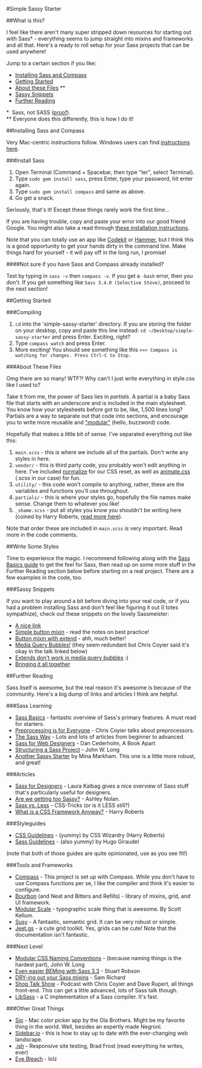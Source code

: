 #Simple Sassy Starter

##What is this?

I feel like there aren't many super stripped down resources for starting out with Sass* - everything seems to jump straight into mixins and frameworks and all that. Here's a ready to roll setup for your Sass projects that can be used anywhere!

Jump to a certain section if you like:

* [Installing Sass and Compass](#installing-sass-and-compass)
* [Getting Started](#getting-started)
* [About these Files](#about-these-files) **
* [Sassy Snippets](#sassy-snippets)
* [Further Reading](#further-reading)

<p>* &nbsp;Sass, not SASS (<a href="http://sassnotsass.com">proof</a>).<br>
** Everyone does this differently, this is how I do it!</p>

##Installing Sass and Compass

Very Mac-centric instructions follow. Windows users can find [instructions here](http://sass-lang.com/install).

###Install Sass

1. Open Terminal (Command + Spacebar, then type "ter", select Terminal).
2. Type `sudo gem install sass`, press Enter, type your password, hit enter again.
3. Type `sudo gem install compass` and same as above.
4. Go get a snack.

Seriously, that's it! Except these things rarely work the first time...

If you are having trouble, copy and paste your error into our good friend Google. You might also take a read through [these installation instructions](http://sass-lang.com/install).

Note that you can totally use an app like [Codekit](http://incident57.com/codekit/) or [Hammer](http://hammerformac.com/), but I think this is a good opportunity to get your hands dirty in the command line. Make things hard for yourself - it will pay off in the long run, I promise!

####Not sure if you have Sass and Compass already installed? 

Test by typing in ```sass -v``` then ```compass -v```. If you get a ```-bash``` error, then you don't. If you get something like ```Sass 3.4.0 (Selective Steve)```, proceed to the next section!

##Getting Started

###Compiling

1. `cd` into the 'simple-sassy-starter' directory. If you are storing the folder on your desktop, copy and paste this line instead: `cd ~/Desktop/simple-sassy-starter` and press Enter. Exciting, right?
2. Type `compass watch` and press Enter.
3. More exciting! You should see something like this `>>> Compass is watching for changes. Press Ctrl-C to Stop.`

###About These Files

Omg there are so many! WTF?! Why can't I just write everything in style.css like I used to?

Take it from me, the power of Sass lies in _partials_. A partial is a baby Sass file that starts with an underscore and is included in the main stylesheet. You know how your stylesheets before got to be, like, 1,500 lines long? Partials are a way to separate out that code into sections, and encourage you to write more reusable and ["modular"](http://en.wikipedia.org/wiki/Modular_design) (hello, buzzword) code.

Hopefully that makes a little bit of sense. I've separated everything out like this:

1. `main.scss` - this is where we include all of the partials. Don't write any styles in here.
2. `vendor/` - this is third party code, you probably won't edit anything in here. I've included [normalize](http://necolas.github.io/normalize.css/) for our CSS reset, as well as [animate.css](http://daneden.github.io/animate.css/) (.scss in our case) for fun.
3. `utility/` - this code won't compile to anything, rather, these are the variables and functions you'll use throughout.
4. `partials/` - this is where your styles go, hopefully the file names make sense. Change them to whatever you like!
5. `_shame.scss` - put all styles you know you shouldn't be writing here (coined by Harry Roberts, [read more here](http://csswizardry.com/2013/04/shame-css/)).

Note that order these are included in `main.scss` is very important. Read more in the code comments.

##Write Some Styles

Time to experience the magic. I recommend following along with the [Sass Basics guide](http://sass-lang.com/guide) to get the feel for Sass, then read up on some more stuff in the Further Reading section below before starting on a real project. There are a few examples in the code, too.

###Sassy Snippets

If you want to play around a bit before diving into your real code, or if you had a problem installing Sass and don't feel like figuring it out (I totes sympathize), check out these snippets on the lovely Sassmeister:

* [A nice link](http://sassmeister.com/gist/1f63b704f89523b8120c)
* [Simple button mixin](http://sassmeister.com/gist/ad8fa52ea853d84da153) - read the notes on best practice!
* [Button mixin with extend](http://sassmeister.com/gist/9eca4dbb5ac01a5d8f60) - ahh, much better!
* [Media Query Bubbles!](http://sassmeister.com/gist/17f99ab2d74c46ca3cb9) (they seem redundant but Chris Coyier said it's okay in the talk linked below)
* [Extends don't work in media query bubbles](http://sassmeister.com/gist/98f202071af56724dd5a) :(
* [Bringing it all together](http://sassmeister.com/gist/75ac05abccc78d47171c)


##Further Reading

Sass itself is awesome, but the real reason it's awesome is because of the community. Here's a big dump of links and articles I think are helpful.

###Sass Learning

* [Sass Basics](http://sass-lang.com/guide) - fantastic overview of Sass's primary features. A must read for starters.
* [Preprocessing is for Everyone](http://aneventapart.com/news/post/preprocessing-is-for-everybody-chris-coyier-an-event-apart-video-css-sass) - Chris Coyier talks about preprocessors.
* [The Sass Way](http://thesassway.com/) - Lots and lots of articles from beginner to advanced.
* [Sass for Web Designers](http://www.abookapart.com/products/sass-for-web-designers) - Dan Cederholm, A Book Apart
* [Structuring a Sass Project](http://thesassway.com/beginner/how-to-structure-a-sass-project) - John W. Long
* [Another Sassy Starter](https://github.com/minamarkham/sassy-starter/) by Mina Markham. This one is a little more robust, and great!

###Articles
* [Sass for Designers](http://laurakalbag.com/sass-for-designers/) - Laura Kalbag gives a nice overview of Sass stuff that's particularly useful for designers.
* [Are we getting too Sassy?](http://ashleynolan.co.uk/blog/are-we-getting-too-sassy) - Ashley Nolan.
* [Sass vs. Less](http://css-tricks.com/sass-vs-less/) - CSS-Tricks (or is it LESS still?)
* [What is a CSS Framework Anyway?](http://vimeo.com/95734680) - Harry Roberts

###Styleguides
* [CSS Guidelines](http://cssguidelin.es/) - (yummy) by CSS Wizardry (Harry Roberts)
* [Sass Guidelines](http://sass-guidelin.es/) - (also yummy) by Hugo Giraudel

(note that both of those guides are quite opinionated, use as you see fit!)


###Tools and Frameworks

* [Compass](http://compass-style.org) - This project is set up with Compass. While you don't have to use Compass functions per se, I like the compiler and think it's easier to configure.
* [Bourbon](http://bourbon.io) (and Neat and Bitters and Refills) - library of mixins, grid, and UI framework.
* [Modular Scale](https://github.com/Team-Sass/modular-scale) - typographic scale thing that is awesome. By Scott Kellum.
* [Susy](http://susy.oddbird.net) - A fantastic, semantic grid. It can be very robust or simple.
* [Jeet.gs](http://jeet.gs) - a cute grid toolkit. Yes, grids can be cute! Note that the documentation isn't fantastic.

###Next Level

* [Modular CSS Naming Conventions](http://thesassway.com/advanced/modular-css-naming-conventions) - (because naming things is the hardest part), John W. Long
* [Even easier BEMing with Sass 3.3](http://www.alwaystwisted.com/post.php?s=2014-02-27-even-easier-bem-ing-with-sass-33) - Stuart Robson
* [DRY-ing out your Sass mixins](http://alistapart.com/article/dry-ing-out-your-sass-mixins) - Sam Richard
* [Shop Talk Show](http://shoptalkshow.com) - Podcast with Chris Coyier and Dave Rupert, all things front-end. This can get a little advanced, lots of Sass talk though.
* [LibSass](http://libsass.org/) - a C implementation of a Sass compiler. It's fast.

###Other Great Things

* [Sip](http://theolabrothers.com/sip/) - Mac color picker app by the Ola Brothers. Might be my favorite thing in the world. Well, besides an expertly made Negroni.
* [Sidebar.io](http://sidebar.io) - this is how to stay up to date with the ever-changing web landscape.
* [.ish](http://bradfrostweb.com/demo/ish/) - Responsive site testing, Brad Frost (read everything he writes, ever)
* [Eye Bleach](http://www.eyebleach.me/) - lolz

